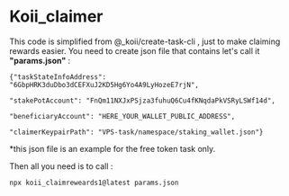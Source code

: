 ﻿# Koii_claimer
This code is simplified from @_koii/create-task-cli , just to make claiming rewards easier. 
You need to create json file that contains let's call it **"params.json"** : 



    {"taskStateInfoAddress": "6GbpHRK3duDbo3dCEFXuJ2KD5Hg6Yo4A9LyHozeE7rjN",
    
    "stakePotAccount": "FnQm11NXJxPSjza3fuhuQ6Cu4fKNqdaPkVSRyLSWf14d",
    
    "beneficiaryAccount": "HERE_YOUR_WALLET_PUBLIC_ADDRESS",
    
    "claimerKeypairPath": "VPS-task/namespace/staking_wallet.json"}


*this json file is an example for the free token task only.

Then all you need is to call : 

```
npx koii_claimreweards1@latest params.json
```

